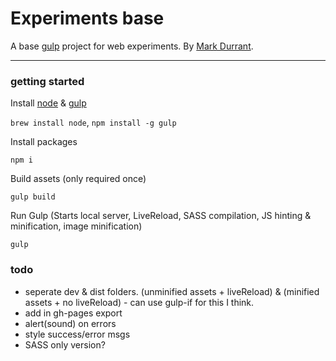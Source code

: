 # Experiments base

A base [gulp](http://gulpjs.com/) project for web experiments. By [Mark Durrant](https://twitter.com/m6_d6).

* * *

### getting started

Install [node](http://nodejs.org/) & [gulp](http://gulpjs.com/)

`brew install node`, `npm install -g gulp`

Install packages

`npm i`

Build assets (only required once)

`gulp build`

Run Gulp
(Starts local server, LiveReload, SASS compilation, JS hinting & minification, image minification)

`gulp`

### todo
* seperate dev & dist folders. (unminified assets + liveReload) & (minified assets +  no liveReload) - can use gulp-if for this I think.
* add in gh-pages export
* alert(sound) on errors
* style success/error msgs
* SASS only version?